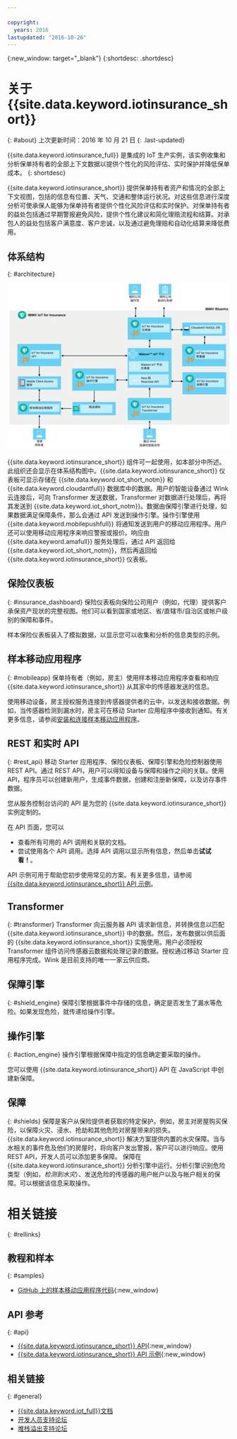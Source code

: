 ```yaml
---

copyright:
  years: 2016
lastupdated: "2016-10-26"
---
```


<!-- Common attributes used in the template are defined as follows: -->
{:new_window: target="\_blank"}
{:shortdesc: .shortdesc}


# 关于 {{site.data.keyword.iotinsurance_short}} 
{: #about}
上次更新时间：2016 年 10 月 21 日
{: .last-updated}

{{site.data.keyword.iotinsurance_full}} 是集成的 IoT 生产实例，该实例收集和分析保单持有者的全部上下文数据以提供个性化的风险评估、实时保护并降低保单成本。
{: shortdesc}

{{site.data.keyword.iotinsurance_short}} 提供保单持有者资产和情况的全部上下文视图，包括的信息有位置、天气、交通和整体运行状况。对这些信息进行深度分析可使承保人能够为保单持有者提供个性化风险评估和实时保护。对保单持有者的益处包括通过早期警报避免风险，提供个性化建议和简化理赔流程和结算。对承包人的益处包括客户满意度、客户忠诚，以及通过避免理赔和自动化结算来降低费用。

## 体系结构
{: #architecture}

![{{site.data.keyword.iotinsurance_short}} 体系结构。本主题的正文部分对此图进行了具体描述。](images/IoT4I_architecture.svg "{{site.data.keyword.iotinsurance_short}} 体系结构")

{{site.data.keyword.iotinsurance_short}} 组件可一起使用，如本部分中所述。此组织还会显示在体系结构图中。{{site.data.keyword.iotinsurance_short}} 仪表板可显示存储在 {{site.data.keyword.iot_short_notm}} 和 {{site.data.keyword.cloudantfull}} 数据库中的数据。用户的智能设备通过 Wink 云连接后，可向 Transformer 发送数据，Transformer 对数据进行处理后，再将其发送到 {{site.data.keyword.iot_short_notm}}。数据由保障引擎进行处理，如果数据满足保障条件，那么会通过 API 发送到操作引擎。操作引擎使用 {{site.data.keyword.mobilepushfull}} 将通知发送到用户的移动应用程序。用户还可以使用移动应用程序来响应警报或报价。响应由 {{site.data.keyword.amafull}} 服务处理后，通过 API 返回给 {{site.data.keyword.iot_short_notm}}，然后再返回给 {{site.data.keyword.iotinsurance_short}} 仪表板。

## 保险仪表板
{: #insurance_dashboard}
保险仪表板向保险公司用户（例如，代理）提供客户承保资产现状的完整视图。他们可以看到国家或地区、省/直辖市/自治区或帐户级别的保障和事件。

样本保险仪表板装入了模拟数据，以显示您可以收集和分析的信息类型的示例。

## 样本移动应用程序
{: #mobileapp}
保单持有者（例如，房主）使用样本移动应用程序查看和响应 {{site.data.keyword.iotinsurance_short}} 从其家中的传感器发送的信息。

使用移动设备，房主授权服务连接到传感器提供者的云中，以发送和接收数据。例如，当传感器检测到漏水时，房主可在移动 Starter 应用程序中接收到通知。有关更多信息，请参阅[安装和连接样本移动应用程序](iotinsurance_mobile_app.html})。

## REST 和实时 API
{: #rest_api}
移动 Starter 应用程序、保险仪表板、保障引擎和危险控制器使用 REST API。通过 REST API，用户可以得知设备与保障和操作之间的关联。使用 API，程序员可以创建新用户，生成事件数据，创建和注册新保障，以及访存事件数据。

您从服务控制台访问的 API 是为您的 {{site.data.keyword.iotinsurance_short}} 实例定制的。

在 API 页面，您可以  
  - 查看所有可用的 API 调用和关联的文档。
  - 尝试使用各个 API 调用。选择 API 调用以显示所有信息，然后单击**试试看！**。

API 示例可用于帮助您初步使用常见的方案。有关更多信息，请参阅 [{{site.data.keyword.iotinsurance_short}} API 示例](https://github.com/IBM-Bluemix/iot4i-api-examples-nodejs)。


## Transformer
{: #transformer}
Transformer 向云服务器 API 请求新信息，并转换信息以匹配 {{site.data.keyword.iotinsurance_short}} 中的数据。然后，发布数据以供后面的 {{site.data.keyword.iotinsurance_short}} 实施使用。用户必须授权 Transformer 组件访问传感器云数据和处理记录的数据。授权通过移动 Starter 应用程序完成。Wink 是目前支持的唯一一家云供应商。

## 保障引擎
{: #shield_engine}
保障引擎根据事件中存储的信息，确定是否发生了漏水等危险。如果发现危险，就传递给操作引擎。

## 操作引擎
{: #action_engine}
操作引擎根据保障中指定的信息确定要采取的操作。

您可以使用 {{site.data.keyword.iotinsurance_short}} API 在 JavaScript 中创建新保障。

## 保障
{: #shields}
保障是客户从保险提供者获取的特定保护。例如，房主对房屋购买保险，以保障火灾、浸水、抢劫和其他危险对房屋带来的损失。{{site.data.keyword.iotinsurance_short}} 解决方案提供内置的水灾保障。当与水相关的事件危及他们的房屋时，将向客户发出警报，客户可以进行响应。使用 REST API，开发人员可以添加更多保障。
保障在 {{site.data.keyword.iotinsurance_short}} 分析引擎中运行。分析引擎识别危险类型（例如，*检测到水灾*）、发送危险的传感器的用户帐户以及与帐户相关的保障。可以根据该信息采取操作。

# 相关链接
{: #rellinks}

## 教程和样本
{: #samples}
* [GitHub 上的样本移动应用程序代码](https://github.com/ibm-watson-iot/ioti-mobile){:new_window}

## API 参考
{: #api}
* [{{site.data.keyword.iotinsurance_short}} API](https://iot4i-api-docs.mybluemix.net/){:new_window}
* [{{site.data.keyword.iotinsurance_short}} API 示例](https://github.com/IBM-Bluemix/iot4i-api-examples-nodejs/#iot-for-insurance-api-examples){:new_window}

## 相关链接
{: #general}
* [{{site.data.keyword.iot_full}}文档](https://console.ng.bluemix.net/docs/services/IoT/index.html)
* [开发人员支持论坛](https://developer.ibm.com/answers/search.html?f=&type=question&redirect=search%2Fsearch&sort=relevance&q=%2B[iot]%20%2B[bluemix])
* [堆栈溢出支持论坛](http://stackoverflow.com/questions/tagged/ibm-bluemix)
